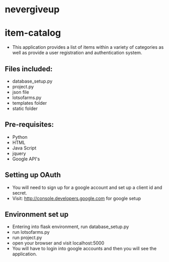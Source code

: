 # nevergiveup
# item-catalog
- This application provides a list of items within a variety of categories as well as provide a user registration and authentication system.
## Files included:
- database_setup.py
- project.py
- json file
- lotsofarms.py
- templates folder
- static folder
## Pre-requisites:
- Python
- HTML
- Java Script
- jquery
- Google API's
## Setting up OAuth
- You will need to sign up for a google account and set up a client id and secret.
- Visit: http://console.developers.google.com for google setup
## Environment set up
- Entering into flask environment, run database_setup.py
- run lotsofarms.py
- run project.py
- open your browser and visit localhost:5000
- You will have to login into google accounts and then you will see the application.
